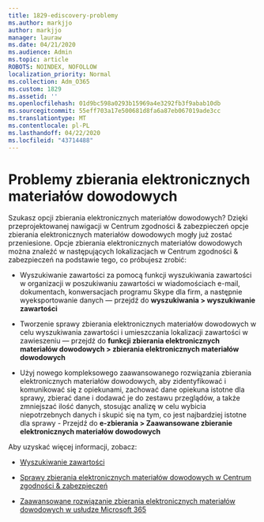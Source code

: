 ```yaml
---
title: 1829-ediscovery-problemy
ms.author: markjjo
author: markjjo
manager: lauraw
ms.date: 04/21/2020
ms.audience: Admin
ms.topic: article
ROBOTS: NOINDEX, NOFOLLOW
localization_priority: Normal
ms.collection: Adm_O365
ms.custom: 1829
ms.assetid: ''
ms.openlocfilehash: 01d9bc598a0293b15969a4e3292fb3f9abab10db
ms.sourcegitcommit: 55eff703a17e500681d8fa6a87eb067019ade3cc
ms.translationtype: MT
ms.contentlocale: pl-PL
ms.lasthandoff: 04/22/2020
ms.locfileid: "43714488"
---
```

# <a name="ediscovery-issues"></a>Problemy zbierania elektronicznych materiałów dowodowych

Szukasz opcji zbierania elektronicznych materiałów dowodowych? Dzięki przeprojektowanej nawigacji w Centrum zgodności & zabezpieczeń opcje zbierania elektronicznych materiałów dowodowych mogły już zostać przeniesione.  Opcje zbierania elektronicznych materiałów dowodowych można znaleźć w następujących lokalizacjach w Centrum zgodności & zabezpieczeń na podstawie tego, co próbujesz zrobić:

- Wyszukiwanie zawartości za pomocą funkcji wyszukiwania zawartości w organizacji w poszukiwaniu zawartości w wiadomościach e-mail, dokumentach, konwersacjach programu Skype dla firm, a następnie wyeksportowanie danych — przejdź do **wyszukiwania > wyszukiwanie zawartości**

- Tworzenie sprawy zbierania elektronicznych materiałów dowodowych w celu wyszukiwania zawartości i umieszczania lokalizacji zawartości w zawieszeniu — przejdź do **funkcji zbierania elektronicznych materiałów dowodowych > zbierania elektronicznych materiałów dowodowych**

- Użyj nowego kompleksowego zaawansowanego rozwiązania zbierania elektronicznych materiałów dowodowych, aby zidentyfikować i komunikować się z opiekunami, zachować dane opiekuna istotne dla sprawy, zbierać dane i dodawać je do zestawu przeglądów, a także zmniejszać ilość danych, stosując analizę w celu wybicia niepotrzebnych danych i skupić się na tym, co jest najbardziej istotne dla sprawy - Przejdź do **e-zbierania > Zaawansowane zbieranie elektronicznych materiałów dowodowych**

Aby uzyskać więcej informacji, zobacz:

- [Wyszukiwanie zawartości](https://docs.microsoft.com/office365/securitycompliance/content-search)

- [Sprawy zbierania elektronicznych materiałów dowodowych w Centrum zgodności & zabezpieczeń](https://docs.microsoft.com/office365/securitycompliance/ediscovery-cases)

- [Zaawansowane rozwiązanie zbierania elektronicznych materiałów dowodowych w usłudze Microsoft 365](https://docs.microsoft.com/office365/securitycompliance/compliance20/overview-ediscovery-20)
